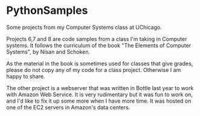 PythonSamples
=============

Some projects from my Computer Systems class at UChicago.

Projects 6,7 and 8 are code samples from a class I'm taking in Computer systems.  It follows the curriculum of the book "The Elements of Computer Systems", by Nisan and Schoken.

As the material in the book is sometimes used for classes that give grades, please do not copy any of my code for a class project.  Otherwise I am happy to share.

The other project is a webserver that was written in Bottle last year to work with Amazon Web Service.  It is very rudimentary but it was fun to work on, and I'd like to fix it up some more when I have more time.  It was hosted on one of the EC2 servers in Amazon's data centers.

